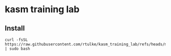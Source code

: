 # kasm training lab

## Install

```
curl -fsSL https://raw.githubusercontent.com/rtulke/kasm_training_lab/refs/heads/main/install.sh | sudo bash
```
